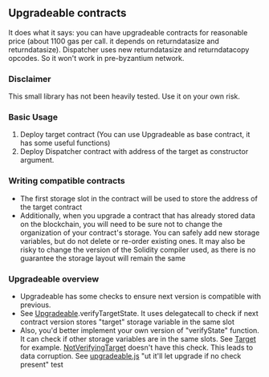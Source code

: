 ## Upgradeable contracts

It does what it says: you can have upgradeable contracts for reasonable price (about 1100 gas per call. it depends on returndatasize and returndatasize). Dispatcher uses new returndatasize and returndatacopy opcodes. So it won't work in pre-byzantium network.

### Disclaimer

This small library has not been heavily tested. Use it on your own risk.

### Basic Usage

1. Deploy target contract (You can use Upgradeable as base contract, it has some useful functions)
2. Deploy Dispatcher contract with address of the target as constructor argument.

### Writing compatible contracts

- The first storage slot in the contract will be used to store the address of the target contract
- Additionally, when you upgrade a contract that has already stored data on the blockchain, you will need to be sure not to change the organization of your contract's storage. You can safely add new storage variables, but do not delete or re-order existing ones. It may also be risky to change the version of the Solidity compiler used, as there is no guarantee the storage layout will remain the same

### Upgradeable overview

- Upgradeable has some checks to ensure next version is compatible with previous.
- See [Upgradeable](contracts/upgradeable/Upgradeable.sol).verifyTargetState. It uses delegatecall to check if next contract version stores "target" storage variable in the same slot
- Also, you'd better implement your own version of "verifyState" function. It can check if other storage variables are in the same slots. See [Target](test/contracts/Target.sol) for example. [NotVerifyingTarget](test/contracts/NotVerifyingTarget.sol) doesn't have this check. This leads to data corruption. See [upgradeable.js](test/upgradeable.js) "ut it'll let upgrade if no check present" test